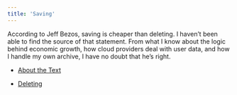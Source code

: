 ```yaml
---
title: 'Saving'
---
```

According to Jeff Bezos, saving is cheaper than deleting. I haven’t been able to find the source of that statement. From what I know about the logic behind economic growth, how cloud providers deal with user data, and how I handle my own archive, I have no doubt that he’s right.

* [About the Text](About%20This%20Text_en)

* [Deleting](Deleting_en)
